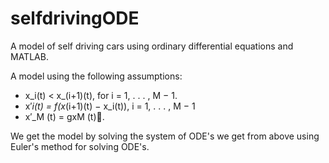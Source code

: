 # selfdrivingODE
A model of self driving cars using ordinary differential equations and MATLAB.

A model using the following assumptions:
- x_i(t) < x_(i+1)(t), for i = 1, . . . , M − 1.
- x′_i(t) = f(x_(i+1)(t) − x_i(t)), i = 1, . . . , M − 1
- x′_M (t) = gxM (t).

We get the model by solving the system of ODE's we get from above using Euler's method for solving ODE's.
